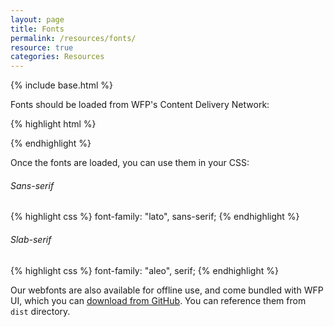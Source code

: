 ```yaml
---
layout: page
title: Fonts
permalink: /resources/fonts/
resource: true
categories: Resources
---
```

{% include base.html %}

Fonts should be loaded from WFP's Content Delivery Network:

{% highlight html %}
<link rel="stylesheet" href="http://cdn.wfp.org/libraries/webfonts/lato/lato.css">
<link rel="stylesheet" href="http://cdn.wfp.org/libraries/webfonts/aleo/aleo.css">
{% endhighlight %}

Once the fonts are loaded, you can use them in your CSS:

###### Sans-serif
{% highlight css %}
font-family: "lato", sans-serif;
{% endhighlight %}

###### Slab-serif
{% highlight css %}
font-family: "aleo", serif;
{% endhighlight %}

Our webfonts are also available for offline use, and come bundled with WFP UI, which you can [download from GitHub](https://github.com/wfp/ui/releases). You can reference them from `dist` directory.
